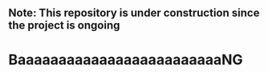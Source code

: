 ## Note: This repository is under construction since the project is ongoing

# BaaaaaaaaaaaaaaaaaaaaaaaaaNG
